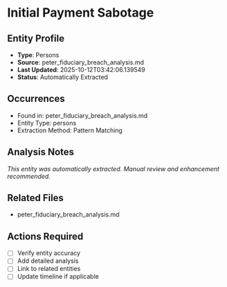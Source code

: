 # Initial Payment Sabotage

## Entity Profile
- **Type**: Persons
- **Source**: peter_fiduciary_breach_analysis.md
- **Last Updated**: 2025-10-12T03:42:06.139549
- **Status**: Automatically Extracted

## Occurrences
- Found in: peter_fiduciary_breach_analysis.md
- Entity Type: persons
- Extraction Method: Pattern Matching

## Analysis Notes
*This entity was automatically extracted. Manual review and enhancement recommended.*

## Related Files
- peter_fiduciary_breach_analysis.md

## Actions Required
- [ ] Verify entity accuracy
- [ ] Add detailed analysis
- [ ] Link to related entities
- [ ] Update timeline if applicable
